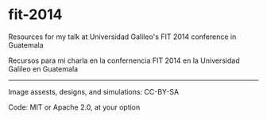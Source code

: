fit-2014
========

Resources for my talk at Universidad Galileo's FIT 2014 conference in Guatemala

Recursos para mi charla en la confernencia FIT 2014 en la Universidad Galileo en Guatemala

---

Image assests, designs, and simulations: CC-BY-SA

Code: MIT or Apache 2.0, at your option
